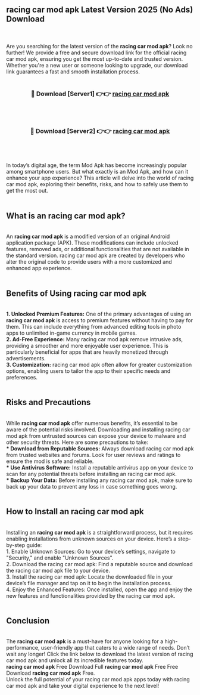 ## racing car mod apk Latest Version 2025 (No Ads) Download
<br><br>
Are you searching for the latest version of the <strong>racing car mod apk</strong>? Look no further! We provide a free and secure download link for the official racing car mod apk, ensuring you get the most up-to-date and trusted version. Whether you're a new user or someone looking to upgrade, our download link guarantees a fast and smooth installation process.
<br>
<br>
<div align="center">
<h3>🔴 Download [Server1] 👉👉 <a href="https://modyolo.store/racing_car_mod_apk">racing car mod apk</a></h3><br>
<br>
<h3>🔴 Download [Server2] 👉👉 <a href="https://modyolo.store/racing_car_mod_apk">racing car mod apk</a></h3><br>
</div>
<br>
<br>
In today’s digital age, the term Mod Apk has become increasingly popular among smartphone users. But what exactly is an Mod Apk, and how can it enhance your app experience? This article will delve into the world of racing car mod apk, exploring their benefits, risks, and how to safely use them to get the most out.
<br>
<br>
<h2>What is an racing car mod apk?</h2>
<br>
An <strong>racing car mod apk</strong> is a modified version of an original Android application package (APK). These modifications can include unlocked features, removed ads, or additional functionalities that are not available in the standard version. racing car mod apk are created by developers who alter the original code to provide users with a more customized and enhanced app experience.
<br>
<br>
<h2>Benefits of Using racing car mod apk</h2>
<br>
<strong> 1. Unlocked Premium Features:</strong> One of the primary advantages of using an <strong>racing car mod apk</strong> is access to premium features without having to pay for them. This can include everything from advanced editing tools in photo apps to unlimited in-game currency in mobile games.
<br>
<strong> 2. Ad-Free Experience:</strong> Many racing car mod apk remove intrusive ads, providing a smoother and more enjoyable user experience. This is particularly beneficial for apps that are heavily monetized through advertisements.
<br>
<strong> 3. Customization:</strong> racing car mod apk often allow for greater customization options, enabling users to tailor the app to their specific needs and preferences.
<br>
<br>
<h2>Risks and Precautions</h2>
<br>
While <strong>racing car mod apk</strong> offer numerous benefits, it’s essential to be aware of the potential risks involved. Downloading and installing racing car mod apk from untrusted sources can expose your device to malware and other security threats. Here are some precautions to take:
<br>
<strong> * Download from Reputable Sources:</strong> Always download racing car mod apk from trusted websites and forums. Look for user reviews and ratings to ensure the mod is safe and reliable.
<br>
<strong> * Use Antivirus Software:</strong> Install a reputable antivirus app on your device to scan for any potential threats before installing an racing car mod apk.
<br>
<strong> * Backup Your Data:</strong> Before installing any racing car mod apk, make sure to back up your data to prevent any loss in case something goes wrong.
<br>
<br>
<h2>How to Install an racing car mod apk</h2>
<br>
Installing an <strong>racing car mod apk</strong> is a straightforward process, but it requires enabling installations from unknown sources on your device. Here’s a step-by-step guide:
<br>
 1. Enable Unknown Sources: Go to your device’s settings, navigate to "Security," and enable "Unknown Sources".
<br>
 2. Download the racing car mod apk: Find a reputable source and download the racing car mod apk file to your device.
<br>
 3. Install the racing car mod apk: Locate the downloaded file in your device’s file manager and tap on it to begin the installation process.
<br>
 4. Enjoy the Enhanced Features: Once installed, open the app and enjoy the new features and functionalities provided by the racing car mod apk.
<br>
<br>
<h2><strong>Conclusion</strong></h2>
<br>
The <strong>racing car mod apk</strong> is a must-have for anyone looking for a high-performance, user-friendly app that caters to a wide range of needs. Don’t wait any longer! Click the link below to download the latest version of racing car mod apk and unlock all its incredible features today.
<br>
<strong>racing car mod apk</strong> Free Download Full <strong>racing car mod apk</strong> Free Free Download <strong>racing car mod apk</strong> Free.
<br>
Unlock the full potential of your racing car mod apk apps today with racing car mod apk and take your digital experience to the next level!

